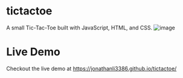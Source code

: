 # tictactoe
A small Tic-Tac-Toe built with JavaScript, HTML, and CSS. 
![image](https://user-images.githubusercontent.com/55595504/127399013-b30b22f2-1b13-4c63-a9c3-65671d372395.png)

# Live Demo
Checkout the live demo at https://jonathanli3386.github.io/tictactoe/
